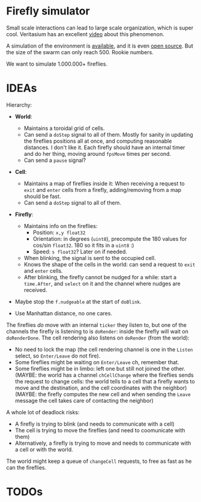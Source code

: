 # Firefly simulator

Small scale interactions can lead to large scale organization,
which is super cool.
Veritasium has an excellent
[video](https://www.youtube.com/watch?v=t-_VPRCtiUg)
about this phenomenon.

A simulation of the environment is
[available](https://ncase.me/fireflies/),
and it is even
[open source](https://github.com/ncase/fireflies).
But the size of the swarm can only reach 500.
Rookie numbers.

We want to simulate 1.000.000+ fireflies.

# IDEAs

Hierarchy:

* **World**:
    * Maintains a toroidal grid of cells.
    * Can send a `doStep` signal to all of them.
        Mostly for sanity in updating the fireflies positions all at once,
        and computing reasonable distances.
        I don't like it.
        Each firefly should have an internal timer and do her thing,
        moving around `fpsMove` times per second.
    * Can send a `pause` signal?
* **Cell**:
    * Maintains a map of fireflies inside it:
        When receiving a request to `exit` and `enter` cells from a firefly,
        adding/removing from a map should be fast.
    * Can send a `doStep` signal to all of them.
* **Firefly**:
    * Maintains info on the fireflies:
        * Position: `x,y float32`
        * Orientation: in degrees (`uint8`),
            precompute the 180 values for cos/sin `float32`.
            180 so it fits in a `uint8` :)
        * Speed: `s float32`? Later on if needed.
    * When blinking, the signal is sent to the occupied cell.
    * Knows the shape of the cells in the world:
        can send a request to `exit` and `enter` cells.
    * After blinking, the firefly cannot be nudged for a while:
        start a `time.After`,
        and `select` on it and the channel where nudges are received.

* Maybe stop the `f.nudgeable` at the start of `doBlink`.

* Use Manhattan distance, no one cares.

The fireflies *do* move with an internal `ticker` they listen to,
but one of the channels the firefly is listening to is `doRender`:
inside the firefly will wait on `doRenderDone`.
The cell rendering also listens on `doRender` (from the world):
* No need to lock the map
    (the cell rendering channel is one in the `Listen` select,
    so `Enter/Leave` do not fire).
* Some fireflies might be waiting on `Enter/Leave` ch, remember that.
* Some fireflies might be in limbo: left one but still not joined the other.
    (MAYBE: the world has a channel `chCellChange`
    where the fireflies sends the request to change cells:
    the world tells to a cell that a firefly wants to move and the destination,
    and the cell coordinates with the neighbor)
    (MAYBE: the firefly computes the new cell and when sending the `Leave`
    message the cell takes care of contacting the neighbor)

A whole lot of deadlock risks:
* A firefly is trying to blink (and needs to communicate with a cell)
* The cell is trying to move the fireflies (and need to coomunicate with them)
* Alternatively, a firefly is trying to move and needs to communicate
    with a cell or with the world.

The world might keep a queue of `changeCell` requests,
to free as fast as he can the fireflies.

# TODOs
